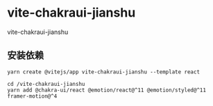 # vite-chakraui-jianshu
vite-chakraui-jianshu

## 安装依赖

```dotnetcli
yarn create @vitejs/app vite-chakraui-jianshu --template react

cd /vite-chakraui-jianshu
yarn add @chakra-ui/react @emotion/react@^11 @emotion/styled@^11 framer-motion@^4

```
